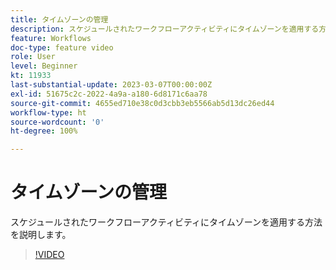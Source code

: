 ```yaml
---
title: タイムゾーンの管理
description: スケジュールされたワークフローアクティビティにタイムゾーンを適用する方法を説明します。
feature: Workflows
doc-type: feature video
role: User
level: Beginner
kt: 11933
last-substantial-update: 2023-03-07T00:00:00Z
exl-id: 51675c2c-2022-4a9a-a180-6d8171c6aa78
source-git-commit: 4655ed710e38c0d3cbb3eb5566ab5d13dc26ed44
workflow-type: ht
source-wordcount: '0'
ht-degree: 100%

---
```


# タイムゾーンの管理

スケジュールされたワークフローアクティビティにタイムゾーンを適用する方法を説明します。

>[!VIDEO](https://video.tv.adobe.com/v/3416040?quality=12&learn=on)
